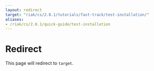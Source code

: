 ```yaml
---
layout: redirect
target: "riak/cs/2.0.1/tutorials/fast-track/test-installation/"
aliases:
- /riak/cs/2.0.1/quick-guide/test-installation
---
```


# Redirect

This page will redirect to `target`.
